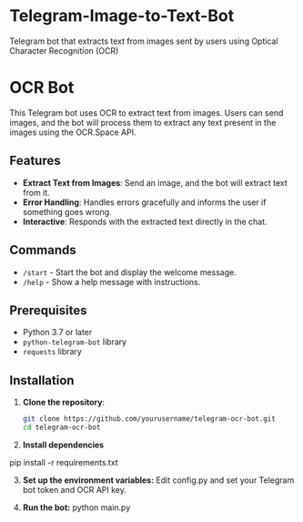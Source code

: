 # Telegram-Image-to-Text-Bot
Telegram bot that extracts text from images sent by users using Optical Character Recognition (OCR)

# OCR Bot

This Telegram bot uses OCR to extract text from images. Users can send images, and the bot will process them to extract any text present in the images using the OCR.Space API.

## Features

- **Extract Text from Images**: Send an image, and the bot will extract text from it.
- **Error Handling**: Handles errors gracefully and informs the user if something goes wrong.
- **Interactive**: Responds with the extracted text directly in the chat.

## Commands

- `/start` - Start the bot and display the welcome message.
- `/help` - Show a help message with instructions.

## Prerequisites

- Python 3.7 or later
- `python-telegram-bot` library
- `requests` library

## Installation

1. **Clone the repository**:

   ```bash
   git clone https://github.com/yourusername/telegram-ocr-bot.git
   cd telegram-ocr-bot


2.  **Install dependencies**

  pip install -r requirements.txt

3. **Set up the environment variables:**
Edit config.py and set your Telegram bot token and OCR API key.

4.  **Run the bot:**
        python main.py

